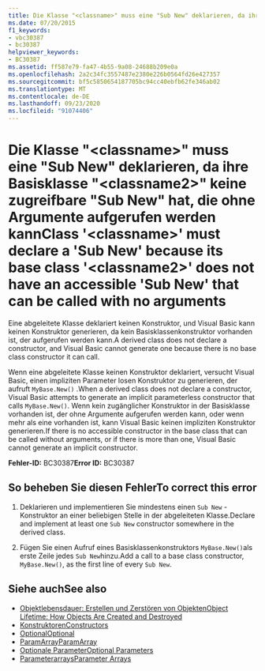 ```yaml
---
title: Die Klasse "<classname>" muss eine "Sub New" deklarieren, da ihre Basisklasse "<classname2>" keine zugreifbare "Sub New" hat, die ohne Argumente aufgerufen werden kann
ms.date: 07/20/2015
f1_keywords:
- vbc30387
- bc30387
helpviewer_keywords:
- BC30387
ms.assetid: ff587e79-fa47-4b55-9a08-24688b209e0a
ms.openlocfilehash: 2a2c34fc3557487e2380e226b0564fd26e427357
ms.sourcegitcommit: bf5c5850654187705bc94cc40ebfb62fe346ab02
ms.translationtype: MT
ms.contentlocale: de-DE
ms.lasthandoff: 09/23/2020
ms.locfileid: "91074406"
---
```

# <a name="class-classname-must-declare-a-sub-new-because-its-base-class-classname2-does-not-have-an-accessible-sub-new-that-can-be-called-with-no-arguments"></a><span data-ttu-id="7076f-102">Die Klasse "\<classname>" muss eine "Sub New" deklarieren, da ihre Basisklasse "\<classname2>" keine zugreifbare "Sub New" hat, die ohne Argumente aufgerufen werden kann</span><span class="sxs-lookup"><span data-stu-id="7076f-102">Class '\<classname>' must declare a 'Sub New' because its base class '\<classname2>' does not have an accessible 'Sub New' that can be called with no arguments</span></span>

<span data-ttu-id="7076f-103">Eine abgeleitete Klasse deklariert keinen Konstruktor, und Visual Basic kann keinen Konstruktor generieren, da kein Basisklassenkonstruktor vorhanden ist, der aufgerufen werden kann.</span><span class="sxs-lookup"><span data-stu-id="7076f-103">A derived class does not declare a constructor, and Visual Basic cannot generate one because there is no base class constructor it can call.</span></span>  
  
 <span data-ttu-id="7076f-104">Wenn eine abgeleitete Klasse keinen Konstruktor deklariert, versucht Visual Basic, einen impliziten Parameter losen Konstruktor zu generieren, der aufruft `MyBase.New()` .</span><span class="sxs-lookup"><span data-stu-id="7076f-104">When a derived class does not declare a constructor, Visual Basic attempts to generate an implicit parameterless constructor that calls `MyBase.New()`.</span></span> <span data-ttu-id="7076f-105">Wenn kein zugänglicher Konstruktor in der Basisklasse vorhanden ist, der ohne Argumente aufgerufen werden kann, oder wenn mehr als eine vorhanden ist, kann Visual Basic keinen impliziten Konstruktor generieren.</span><span class="sxs-lookup"><span data-stu-id="7076f-105">If there is no accessible constructor in the base class that can be called without arguments, or if there is more than one, Visual Basic cannot generate an implicit constructor.</span></span>  
  
 <span data-ttu-id="7076f-106">**Fehler-ID:** BC30387</span><span class="sxs-lookup"><span data-stu-id="7076f-106">**Error ID:** BC30387</span></span>  
  
## <a name="to-correct-this-error"></a><span data-ttu-id="7076f-107">So beheben Sie diesen Fehler</span><span class="sxs-lookup"><span data-stu-id="7076f-107">To correct this error</span></span>  
  
1. <span data-ttu-id="7076f-108">Deklarieren und implementieren Sie mindestens einen `Sub New` -Konstruktor an einer beliebigen Stelle in der abgeleiteten Klasse.</span><span class="sxs-lookup"><span data-stu-id="7076f-108">Declare and implement at least one `Sub New` constructor somewhere in the derived class.</span></span>  
  
2. <span data-ttu-id="7076f-109">Fügen Sie einen Aufruf eines Basisklassenkonstruktors `MyBase.New()`als erste Zeile jedes `Sub New`hinzu.</span><span class="sxs-lookup"><span data-stu-id="7076f-109">Add a call to a base class constructor, `MyBase.New()`, as the first line of every `Sub New`.</span></span>  
  
## <a name="see-also"></a><span data-ttu-id="7076f-110">Siehe auch</span><span class="sxs-lookup"><span data-stu-id="7076f-110">See also</span></span>

- [<span data-ttu-id="7076f-111">Objektlebensdauer: Erstellen und Zerstören von Objekten</span><span class="sxs-lookup"><span data-stu-id="7076f-111">Object Lifetime: How Objects Are Created and Destroyed</span></span>](../programming-guide/language-features/objects-and-classes/object-lifetime-how-objects-are-created-and-destroyed.md)
- [<span data-ttu-id="7076f-112">Konstruktoren</span><span class="sxs-lookup"><span data-stu-id="7076f-112">Constructors</span></span>](../programming-guide/concepts/object-oriented-programming.md#constructors)
- [<span data-ttu-id="7076f-113">Optional</span><span class="sxs-lookup"><span data-stu-id="7076f-113">Optional</span></span>](../language-reference/modifiers/optional.md)
- [<span data-ttu-id="7076f-114">ParamArray</span><span class="sxs-lookup"><span data-stu-id="7076f-114">ParamArray</span></span>](../language-reference/modifiers/paramarray.md)
- [<span data-ttu-id="7076f-115">Optionale Parameter</span><span class="sxs-lookup"><span data-stu-id="7076f-115">Optional Parameters</span></span>](../programming-guide/language-features/procedures/optional-parameters.md)
- [<span data-ttu-id="7076f-116">Parameterarrays</span><span class="sxs-lookup"><span data-stu-id="7076f-116">Parameter Arrays</span></span>](../programming-guide/language-features/procedures/parameter-arrays.md)

